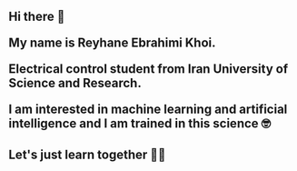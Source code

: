 <h2>Hi there 👋

My name is Reyhane Ebrahimi Khoi.

Electrical control student from Iran University of Science and Research.

I am interested in machine learning and artificial intelligence and I am trained in this science 🤓

<h2>Let's just learn together 🦾😉
